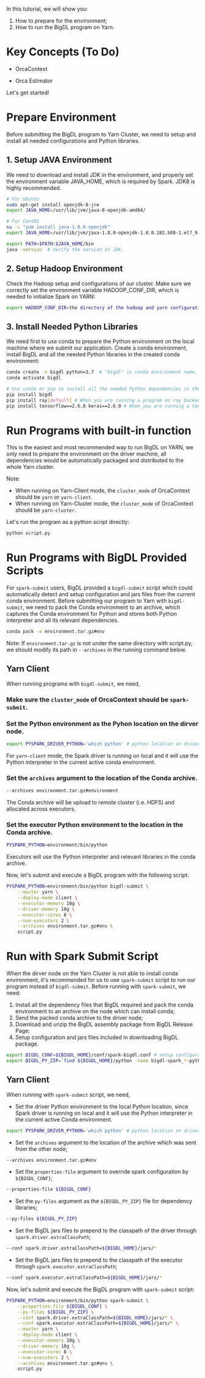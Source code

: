 In this tutorial, we will show you:
1. How to prepare for the environment;
2. How to run the BigDL program on Yarn.


# Key Concepts (To Do)

* OrcaContext

* Orca Estimator


Let's get started!
# Prepare Environment
Before submitting the BigDL program to Yarn Cluster, we need to setup and install all needed configurations and Python libraries.

## 1. Setup JAVA Environment
We need to download and install JDK in the environment, and properly set the environment variable JAVA_HOME, which is required by Spark. JDK8 is highly recommended.

```bash
# For Ubuntu
sudo apt-get install openjdk-8-jre
export JAVA_HOME=/usr/lib/jvm/java-8-openjdk-amd64/

# For CentOS
su -c "yum install java-1.8.0-openjdk"
export JAVA_HOME=/usr/lib/jvm/java-1.8.0-openjdk-1.8.0.282.b08-1.el7_9.x86_64/jre

export PATH=$PATH:$JAVA_HOME/bin
java -version  # Verify the version of JDK.
```

## 2. Setup Hadoop Environment
Check the Hadoop setup and configurations of our cluster. Make sure we correctly set the environment variable HADOOP_CONF_DIR, which is needed to initialize Spark on YARN:

```bash
export HADOOP_CONF_DIR=the directory of the hadoop and yarn configurations
```

## 3. Install Needed Python Libraries
We need first to use conda to prepare the Python environment on the local machine where we submit our application. Create a conda environment, install BigDL and all the needed Python libraries in the created conda environment:

``` bash
conda create -n bigdl python=3.7  # "bigdl" is conda environment name, you can use any name you like.
conda activate bigdl

# Use conda or pip to install all the needed Python dependencies in the created conda environment.
pip install bigdl
pip install ray[default] # When you are running a program on ray backend.
pip install tensorflow==2.6.0 keras==2.6.0 # When you are running a tensorflow model.
```

# Run Programs with built-in function
This is the easiest and most recommended way to run BigDL on YARN, we only need to prepare the environment on the driver machine, all dependencies would be automatically packaged and distributed to the whole Yarn cluster.

Note: 
* When running on Yarn-Client mode, the `cluster_mode` of OrcaContext should be `yarn` or `yarn-client`. 
* When running on Yarn-Cluster mode, the `cluster_mode` of OrcaContext should be `yarn-cluster`.

Let's run the program as a python script directly:
```bash
python script.py
```

# Run Programs with BigDL Provided Scripts
For `spark-submit` users, BigDL provided a `bigdl-submit` script which could automatically detect and setup configuration and jars files from the current conda environment. Before submitting our program to Yarn with `bigdl-submit`, we need to pack the Conda environment to an archive, which captures the Conda environment for Python and stores both Python interpreter and all its relevant dependencies.
```bash
conda pack -o environment.tar.gz#env 
```
Note: If `environment.tar.gz` is not under the same directory with script.py, we should modify its path in `--archives` in the running command below.

## Yarn Client
When running programs with `bigdl-submit`, we need,
### Make sure the `cluster_mode` of OrcaContext should be `spark-submit`.
### Set the Python environment as the Pyhon location on the dirver node. 
```bash
export PYSPARK_DRIVER_PYTHON='which python' # python location on driver
```
For `yarn-client` mode, the Spark driver is running on local and it will use the Python interpreter in the current active conda environment.
### Set the `archives` argument to the location of the Conda archive.
```bash
--archives environment.tar.gz#environment
```
The Conda archive will be upload to remote cluster (i.e. HDFS) and allocated across executors.
### Set the executor Python environment to the location in the Conda archive.
```bash
PYSPARK_PYTHON=environment/bin/python
```
Executors will use the Python interpreter and relevant libraries in the conda archive.

Now, let's submit and execute a BigDL program with the following script:
```bash
PYSPARK_PYTHON=environment/bin/python bigdl-submit \
    --master yarn \
    --deploy-mode client \
    --executor-memory 10g \
    --driver-memory 10g \
    --executor-cores 8 \
    --num-executors 2 \
    --archives environment.tar.gz#env \
    script.py
```

# Run with Spark Submit Script
When the dirver node on the Yarn Cluster is not able to install conda environment, it's recommended for us to use `spark-submit` script to run our program instead of `bigdl-submit`. Before running with `spark-submit`, we need:
1. Install all the dependency files that BigDL required and pack the conda environment to an archive on the node which can install conda;
2. Send the packed conda archive to the driver node;
3. Download and unzip the BigDL assembly package from BigDL Release Page;
4. Setup configuration and jars files included in downloading BigDL package.

```bash
export BIGDL_CONF=${BIGDL_HOME}/conf/spark-bigdl.conf # setup configuration
export BIGDL_PY_ZIP=`find ${BIGDL_HOME}/python -name bigdl-spark_*-python-api.zip`
```

## Yarn Client
When running with `spark-submit` script, we need,
* Set the driver Python environment to the local Python location, since Spark driver is running on local and it will use the Python interpreter in the current active Conda environment.
```bash
export PYSPARK_DRIVER_PYTHON='which python' # python location on driver
```
* Set the `archives` argument to the location of the archive which was sent from the other node;
```bash
--archives environment.tar.gz#env
```
* Set the `properties-file` argument to override spark configuration by `${BIGDL_CONF}`;
```bash
--properties-file ${BIGDL_CONF}
```
* Set the `py-files` argument as the `${BIGDL_PY_ZIP}` file for dependency libraries;
```bash
--py-files ${BIGDL_PY_ZIP}
```
* Set the BigDL jars files to prepend to the classpath of the driver through `spark.driver.extraClassPath`;
```bash
--conf spark.driver.extraClassPath=${BIGDL_HOME}/jars/*
```
* Set the BigDL jars files to prepend to the classpath of the executor through `spark.executor.extraClassPath`;
```bash
--conf spark.executor.extraClassPath=${BIGDL_HOME}/jars/*
```

Now, let's submit and execute the BigDL program with `spark-submit` script:
```bash
PYSPARK_PYTHON=environment/bin/python spark-submit \
    --properties-file ${BIGDL_CONF} \
    --py-files ${BIGDL_PY_ZIP} \
    --conf spark.driver.extraClassPath=${BIGDL_HOME}/jars/* \
    --conf spark.executor.extraClassPath=${BIGDL_HOME}/jars/* \
    --master yarn \
    --deploy-mode client \
    --executor-memory 10g \
    --driver-memory 10g \
    --executor-cores 8 \
    --num-executors 2 \
    --archives environment.tar.gz#env \
    script.py
```
